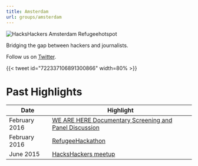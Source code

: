 ```yaml
---
title: Amsterdam
url: groups/amsterdam
---
```


![HacksHackers Amsterdam Refugeehotspot](https://pbs.twimg.com/media/CheUbBSU4AA6vX2?format=jpg&name=large)

Bridging the gap between hackers and journalists.

Follow us on [Twitter](https://twitter.com/hackshackersams?lang=en).

{{< tweet id="722337106891300866" width=80% >}}

# Past Highlights

| **Date**  | **Highlight** |  
|-----------|---------------|  
| February 2016 | [WE ARE HERE Documentary Screening and Panel Discussion](https://www.facebook.com/events/1724590807775135/) |
| February 2016 | [RefugeeHackathon](https://twitter.com/HacksHackersAMS/status/694133845344587776) |   
| June 2015 | [HacksHackers meetup](https://twitter.com/HacksHackersAMS/status/606028451527684096) |
